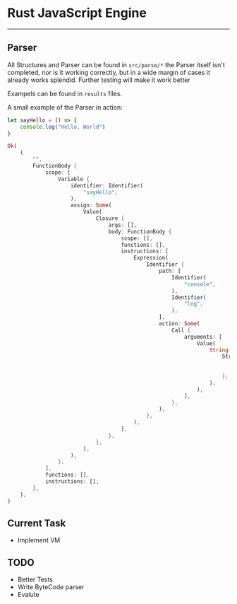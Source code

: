 # Rust JavaScript Engine

---

## Parser
All Structures and Parser can be found in `src/parse/*`
the Parser itself isn't completed, nor is it working correctly, but in a wide margin of cases it already works splendid.
Further testing will make it work better

Exampels can be found in `results` files.

A small example of the Parser in action:

```js
let sayHello = () => {
    console.log("Hello, World")
}
```

```rust
Ok(
    (
        "",
        FunctionBody {
            scope: [
                Variable {
                    identifier: Identifier(
                        "sayHello",
                    ),
                    assign: Some(
                        Value(
                            Closure {
                                args: [],
                                body: FunctionBody {
                                    scope: [],
                                    functions: [],
                                    instructions: [
                                        Expression(
                                            Identifier {
                                                path: [
                                                    Identifier(
                                                        "console",
                                                    ),
                                                    Identifier(
                                                        "log",
                                                    ),
                                                ],
                                                action: Some(
                                                    Call {
                                                        arguments: [
                                                            Value(
                                                                String(
                                                                    StringTemplate {
                                                                        start: "Hello, World",
                                                                        end: [],
                                                                    },
                                                                ),
                                                            ),
                                                        ],
                                                    },
                                                ),
                                            },
                                        ),
                                    ],
                                },
                            },
                        ),
                    ),
                },
            ],
            functions: [],
            instructions: [],
        },
    ),
)
```

## Current Task
- Implement VM

## TODO
- Better Tests
- Write ByteCode parser
- Evalute

